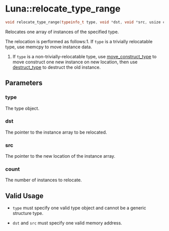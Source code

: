 # Luna::relocate_type_range

```c++
void relocate_type_range(typeinfo_t type, void *dst, void *src, usize count)
```

Relocates one array of instances of the specified type. 

The relocation is performed as follows:1. If `type` is a trivially relocatable type, use memcpy to move instance data.

1. If `type` is a non-trivially-relocatable type, use [move_construct_type](group___runtime_type_1gaedb52c18aad27367293256207fa535f0.md) to move construct one new instance on new location, then use [destruct_type](group___runtime_type_1ga89512f37edb473f255611970ac49d7d4.md) to destruct the old instance. 

## Parameters
### type
The type object. 

### dst
The pointer to the instance array to be relocated. 

### src
The pointer to the new location of the instance array. 

### count
The number of instances to relocate. 

## Valid Usage


* `type` must specify one valid type object and cannot be a generic structure type.

* `dst` and `src` must specify one valid memory address. 


